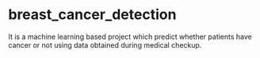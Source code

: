 # breast_cancer_detection
It is a machine learning based project which predict whether patients have cancer or not using data obtained during medical checkup.
